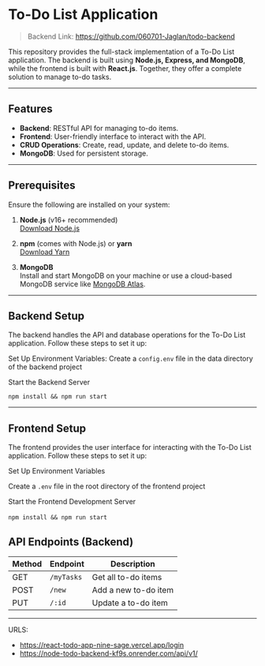 # To-Do List Application
> Backend Link: https://github.com/060701-Jaglan/todo-backend

This repository provides the full-stack implementation of a To-Do List application. The backend is built using **Node.js, Express, and MongoDB**, while the frontend is built with **React.js**. Together, they offer a complete solution to manage to-do tasks.

---

## Features

- **Backend**: RESTful API for managing to-do items.
- **Frontend**: User-friendly interface to interact with the API.
- **CRUD Operations**: Create, read, update, and delete to-do items.
- **MongoDB**: Used for persistent storage.

---

## Prerequisites

Ensure the following are installed on your system:

1. **Node.js** (v16+ recommended)  
   [Download Node.js](https://nodejs.org/)

2. **npm** (comes with Node.js) or **yarn**  
   [Download Yarn](https://yarnpkg.com/)

3. **MongoDB**  
   Install and start MongoDB on your machine or use a cloud-based MongoDB service like [MongoDB Atlas](https://www.mongodb.com/atlas).

---

## Backend Setup

The backend handles the API and database operations for the To-Do List application. Follow these steps to set it up:

Set Up Environment Variables: Create a `config.env` file in the data directory of the backend project

Start the Backend Server

`npm install && npm run start`

---

## Frontend Setup

The frontend provides the user interface for interacting with the To-Do List application. Follow these steps to set it up:

Set Up Environment Variables

Create a `.env` file in the root directory of the frontend project

Start the Frontend Development Server

⁠`npm install && npm run start`

## API Endpoints (Backend)

| Method | Endpoint          | Description              |
|--------|-------------------|--------------------------|
| GET    | `/myTasks`      | Get all to-do items      |
| POST   | `/new`      | Add a new to-do item     |
| PUT    | `/:id`  | Update a to-do item      |

---

URLS:
- https://react-todo-app-nine-sage.vercel.app/login
- https://node-todo-backend-kf9s.onrender.com/api/v1/
